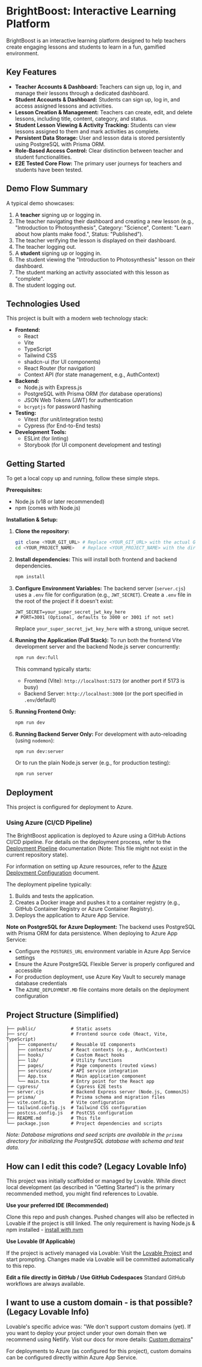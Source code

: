 # BrightBoost: Interactive Learning Platform

BrightBoost is an interactive learning platform designed to help teachers create engaging lessons and students to learn in a fun, gamified environment.

## Key Features

*   **Teacher Accounts & Dashboard:** Teachers can sign up, log in, and manage their lessons through a dedicated dashboard.
*   **Student Accounts & Dashboard:** Students can sign up, log in, and access assigned lessons and activities.
*   **Lesson Creation & Management:** Teachers can create, edit, and delete lessons, including title, content, category, and status.
*   **Student Lesson Viewing & Activity Tracking:** Students can view lessons assigned to them and mark activities as complete.
*   **Persistent Data Storage:** User and lesson data is stored persistently using PostgreSQL with Prisma ORM.
*   **Role-Based Access Control:** Clear distinction between teacher and student functionalities.
*   **E2E Tested Core Flow:** The primary user journeys for teachers and students have been tested.

## Demo Flow Summary

A typical demo showcases:
1.  A **teacher** signing up or logging in.
2.  The teacher navigating their dashboard and creating a new lesson (e.g., "Introduction to Photosynthesis", Category: "Science", Content: "Learn about how plants make food.", Status: "Published").
3.  The teacher verifying the lesson is displayed on their dashboard.
4.  The teacher logging out.
5.  A **student** signing up or logging in.
6.  The student viewing the "Introduction to Photosynthesis" lesson on their dashboard.
7.  The student marking an activity associated with this lesson as "complete".
8.  The student logging out.

## Technologies Used

This project is built with a modern web technology stack:

*   **Frontend:**
    *   React
    *   Vite
    *   TypeScript
    *   Tailwind CSS
    *   shadcn-ui (for UI components)
    *   React Router (for navigation)
    *   Context API (for state management, e.g., AuthContext)
*   **Backend:**
    *   Node.js with Express.js
    *   PostgreSQL with Prisma ORM (for database operations)
    *   JSON Web Tokens (JWT) for authentication
    *   `bcryptjs` for password hashing
*   **Testing:**
    *   Vitest (for unit/integration tests)
    *   Cypress (for End-to-End tests)
*   **Development Tools:**
    *   ESLint (for linting)
    *   Storybook (for UI component development and testing)

## Getting Started

To get a local copy up and running, follow these simple steps.

**Prerequisites:**
*   Node.js (v18 or later recommended)
*   npm (comes with Node.js)

**Installation & Setup:**

1.  **Clone the repository:**
    ```sh
    git clone <YOUR_GIT_URL> # Replace <YOUR_GIT_URL> with the actual Git URL of this project
    cd <YOUR_PROJECT_NAME>   # Replace <YOUR_PROJECT_NAME> with the directory name
    ```

2.  **Install dependencies:**
    This will install both frontend and backend dependencies.
    ```sh
    npm install
    ```

3.  **Configure Environment Variables:**
    The backend server (`server.cjs`) uses a `.env` file for configuration (e.g., `JWT_SECRET`). Create a `.env` file in the root of the project if it doesn't exist:
    ```env
    JWT_SECRET=your_super_secret_jwt_key_here
    # PORT=3001 (Optional, defaults to 3000 or 3001 if not set)
    ```
    Replace `your_super_secret_jwt_key_here` with a strong, unique secret.

4.  **Running the Application (Full Stack):**
    To run both the frontend Vite development server and the backend Node.js server concurrently:
    ```sh
    npm run dev:full
    ```
    This command typically starts:
    *   Frontend (Vite): `http://localhost:5173` (or another port if 5173 is busy)
    *   Backend Server: `http://localhost:3000` (or the port specified in `.env`/default)

5.  **Running Frontend Only:**
    ```sh
    npm run dev
    ```

6.  **Running Backend Server Only:**
    For development with auto-reloading (using `nodemon`):
    ```sh
    npm run dev:server
    ```
    Or to run the plain Node.js server (e.g., for production testing):
    ```sh
    npm run server
    ```

## Deployment

This project is configured for deployment to Azure.

### Using Azure (CI/CD Pipeline)

The BrightBoost application is deployed to Azure using a GitHub Actions CI/CD pipeline. For details on the deployment process, refer to the [Deployment Pipeline](./docs/deployment/pipeline.md) documentation (Note: This file might not exist in the current repository state).

For information on setting up Azure resources, refer to the [Azure Deployment Configuration](./AZURE_DEPLOYMENT.md) document.

The deployment pipeline typically:
1. Builds and tests the application.
2. Creates a Docker image and pushes it to a container registry (e.g., GitHub Container Registry or Azure Container Registry).
3. Deploys the application to Azure App Service.

**Note on PostgreSQL for Azure Deployment:**
The backend uses PostgreSQL with Prisma ORM for data persistence. When deploying to Azure App Service:
*   Configure the `POSTGRES_URL` environment variable in Azure App Service settings
*   Ensure the Azure PostgreSQL Flexible Server is properly configured and accessible
*   For production deployment, use Azure Key Vault to securely manage database credentials
*   The `AZURE_DEPLOYMENT.MD` file contains more details on the deployment configuration

## Project Structure (Simplified)

```
├── public/             # Static assets
├── src/                # Frontend source code (React, Vite, TypeScript)
│   ├── components/     # Reusable UI components
│   ├── contexts/       # React contexts (e.g., AuthContext)
│   ├── hooks/          # Custom React hooks
│   ├── lib/            # Utility functions
│   ├── pages/          # Page components (routed views)
│   ├── services/       # API service integration
│   ├── App.tsx         # Main application component
│   └── main.tsx        # Entry point for the React app
├── cypress/            # Cypress E2E tests
├── server.cjs          # Backend Express server (Node.js, CommonJS)
├── prisma/             # Prisma schema and migration files
├── vite.config.ts      # Vite configuration
├── tailwind.config.js  # Tailwind CSS configuration
├── postcss.config.js   # PostCSS configuration
├── README.md           # This file
└── package.json        # Project dependencies and scripts
```
*Note: Database migrations and seed scripts are available in the `prisma` directory for initializing the PostgreSQL database with schema and test data.*

## How can I edit this code? (Legacy Lovable Info)

This project was initially scaffolded or managed by Lovable. While direct local development (as described in "Getting Started") is the primary recommended method, you might find references to Lovable.

**Use your preferred IDE (Recommended)**

Clone this repo and push changes. Pushed changes will also be reflected in Lovable if the project is still linked.
The only requirement is having Node.js & npm installed - [install with nvm](https://github.com/nvm-sh/nvm#installing-and-updating)

**Use Lovable (If Applicable)**

If the project is actively managed via Lovable:
Visit the [Lovable Project](https://lovable.dev/projects/f303f677-9491-4ea6-843e-bc69a8fc78d2) and start prompting.
Changes made via Lovable will be committed automatically to this repo.

**Edit a file directly in GitHub / Use GitHub Codespaces**
Standard GitHub workflows are always available.

## I want to use a custom domain - is that possible? (Legacy Lovable Info)

Lovable's specific advice was: "We don't support custom domains (yet). If you want to deploy your project under your own domain then we recommend using Netlify. Visit our docs for more details: [Custom domains](https://docs.lovable.dev/tips-tricks/custom-domain/)"

For deployments to Azure (as configured for this project), custom domains can be configured directly within Azure App Service.
